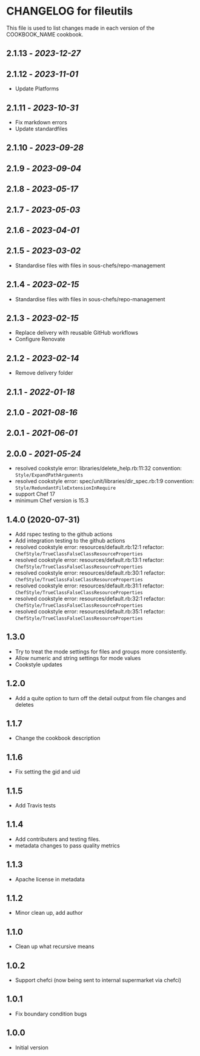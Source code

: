 
# CHANGELOG for fileutils

This file is used to list changes made in each version of the COOKBOOK_NAME
cookbook.

## 2.1.13 - *2023-12-27*

## 2.1.12 - *2023-11-01*

- Update Platforms

## 2.1.11 - *2023-10-31*

- Fix markdown errors
- Update standardfiles

## 2.1.10 - *2023-09-28*

## 2.1.9 - *2023-09-04*

## 2.1.8 - *2023-05-17*

## 2.1.7 - *2023-05-03*

## 2.1.6 - *2023-04-01*

## 2.1.5 - *2023-03-02*

- Standardise files with files in sous-chefs/repo-management

## 2.1.4 - *2023-02-15*

- Standardise files with files in sous-chefs/repo-management

## 2.1.3 - *2023-02-15*

- Replace delivery with reusable GitHub workflows
- Configure Renovate

## 2.1.2 - *2023-02-14*

- Remove delivery folder

## 2.1.1 - *2022-01-18*

## 2.1.0 - *2021-08-16*

## 2.0.1 - *2021-06-01*

## 2.0.0 - *2021-05-24*

- resolved cookstyle error: libraries/delete_help.rb:11:32 convention: `Style/ExpandPathArguments`
- resolved cookstyle error: spec/unit/libraries/dir_spec.rb:1:9 convention: `Style/RedundantFileExtensionInRequire`
- support Chef 17
- minimum Chef version is 15.3

## 1.4.0 (2020-07-31)

- Add rspec testing to the github actions
- Add integration testing to the github actions
- resolved cookstyle error: resources/default.rb:12:1 refactor: `ChefStyle/TrueClassFalseClassResourceProperties`
- resolved cookstyle error: resources/default.rb:13:1 refactor: `ChefStyle/TrueClassFalseClassResourceProperties`
- resolved cookstyle error: resources/default.rb:30:1 refactor: `ChefStyle/TrueClassFalseClassResourceProperties`
- resolved cookstyle error: resources/default.rb:31:1 refactor: `ChefStyle/TrueClassFalseClassResourceProperties`
- resolved cookstyle error: resources/default.rb:32:1 refactor: `ChefStyle/TrueClassFalseClassResourceProperties`
- resolved cookstyle error: resources/default.rb:35:1 refactor: `ChefStyle/TrueClassFalseClassResourceProperties`

## 1.3.0

- Try to treat the mode settings for files and groups more consistently.
- Allow numeric and string settings for mode values
- Cookstyle updates

## 1.2.0

- Add a quite option to turn off the detail output from file changes and deletes

## 1.1.7

- Change the cookbook description

## 1.1.6

- Fix setting the gid and uid

## 1.1.5

- Add Travis tests

## 1.1.4

- Add contributers and testing files.
- metadata changes to pass quality metrics

## 1.1.3

- Apache license in metadata

## 1.1.2

- Minor clean up, add author

## 1.1.0

- Clean up what recursive means

## 1.0.2

- Support chefci (now being sent to internal supermarket via chefci)

## 1.0.1

- Fix boundary condition bugs

## 1.0.0

- Initial version
